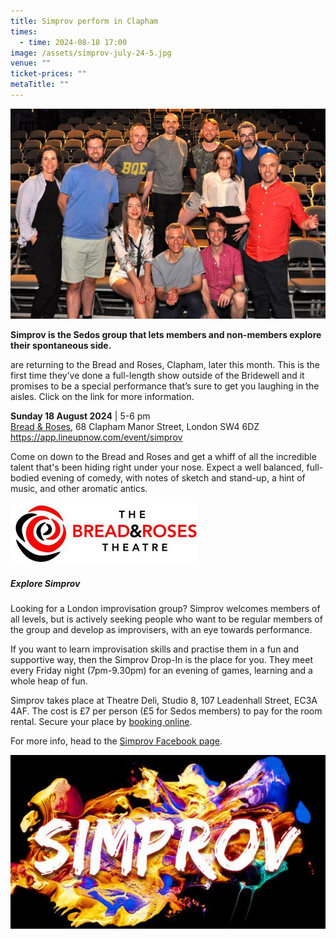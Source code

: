 ```yaml
---
title: Simprov perform in Clapham
times:
  - time: 2024-08-18 17:00
image: /assets/simprov-july-24-5.jpg
venue: ""
ticket-prices: ""
metaTitle: ""
---
```

![](/assets/simprov-july-24-5.jpg "Join the Simprov crew at the Bread & Roses, Clapham")

**Simprov is the Sedos group that lets members and non-members explore their spontaneous side.** 

are returning to the Bread and Roses, Clapham, later this month. This is the first time they’ve done a full-length show outside of the Bridewell and it promises to be a special performance that’s sure to get you laughing in the aisles. Click on the link for more information.

**Sunday 18 August 2024** | 5-6 pm \
[Bread & Roses](https://breadandrosespub.co.uk/), 68 Clapham Manor Street, London SW4 6DZ\
<https://app.lineupnow.com/event/simprov>

Come on down to the Bread and Roses and get a whiff of all the incredible talent that's been hiding right under your nose. Expect a well balanced, full-bodied evening of comedy, with notes of sketch and stand-up, a hint of music, and other aromatic antics.

![](/assets/bread-anhd-roses-logo-300.jpg)

##### **Explore Simprov**

Looking for a London improvisation group? Simprov welcomes members of all levels, but is actively seeking people who want to be regular members of the group and develop as improvisers, with an eye towards performance.

If you want to learn improvisation skills and practise them in a fun and supportive way, then the Simprov Drop-In is the place for you. They meet every Friday night (7pm-9.30pm) for an evening of games, learning and a whole heap of fun.

Simprov takes place at Theatre Deli, Studio 8, 107 Leadenhall Street, EC3A 4AF. The cost is £7 per person (£5 for Sedos members) to pay for the room rental. Secure your place by [booking online](https://sedos.ticketsolve.com/ticketbooth/shows/1173652905?_gl=1*g0oul7*_ga*NjQ5NTI0MzE2LjE3MTA3NjE4NjI.*_ga_KQD2K6GSG1*MTcxNDU3NTkzMS4xLjAuMTcxNDU3NTkzNi4wLjAuMA..).

For more info, head to the [Simprov Facebook page](https://www.facebook.com/groups/176792046058352/).

![](/assets/simprov_logo.jpg)